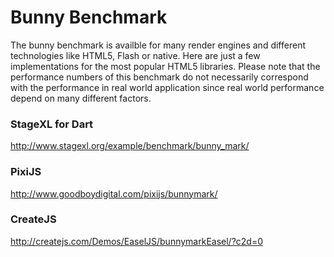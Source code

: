 # Bunny Benchmark

The bunny benchmark is availble for many render engines and different
technologies like HTML5, Flash or native. Here are just a few implementations 
for the most popular HTML5 libraries. Please note that the performance numbers 
of this benchmark do not necessarily correspond with the performance in real 
world application since real world performance depend on many different factors.

### StageXL for Dart
<http://www.stagexl.org/example/benchmark/bunny_mark/>

### PixiJS
<http://www.goodboydigital.com/pixijs/bunnymark/>

### CreateJS
<http://createjs.com/Demos/EaselJS/bunnymarkEasel/?c2d=0>
